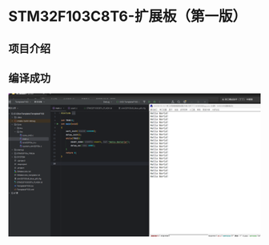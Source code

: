 # STM32F103C8T6-扩展板（第一版）



## 项目介绍



## 编译成功



![image-20240317181717889](README.assets/image-20240317181717889.png)